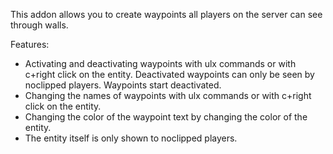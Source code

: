 This addon allows you to create waypoints all players on the server can see through walls.


Features:
- Activating and deactivating waypoints with ulx commands or with c+right click on the entity. Deactivated waypoints can only be seen by noclipped players. Waypoints start deactivated.
- Changing the names of waypoints with ulx commands or with c+right click on the entity.
- Changing the color of the waypoint text by changing the color of the entity.
- The entity itself is only shown to noclipped players.
